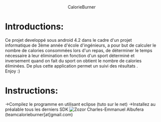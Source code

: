 <p style="text-align:center">CalorieBurner</p>




Introductions:
=============
Ce projet developpé sous android 4.2 dans le cadre d'un projet informatique de 3ème année d'école d'ingénieurs, 
a pour but de calculer le nombre de calories consommées lors d'un repas, de déterminer le temps nécessaire
à leur élimination en fonction d'un sport déterminé et inversement quand on fait du sport on obtient le nombre de 
calories éliminées. De plus cette application permet un suivi des résultats .
<br> Enjoy :)

Instructions:
=============
->Compilez le programme en utilisant eclipse (tuto sur le net)
->Installez au préalable tous les derniers SDK
![Zozor](https://www.dropbox.com/s/jnfykdm0ktzsps2/Screen.png)
Charles-Emmanuel Albufera (teamcalorieburner[at]gmail.com)
